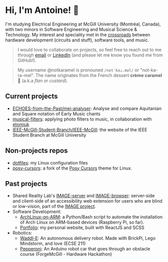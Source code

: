 # Hi, I'm Antoine! 👋 

I'm studying Electrical Engineering at McGill University (Montréal, Canada), with two minors in Software Engineering and Musical Science & Technology. My interest and speciality met in the [crossroads](https://youtu.be/kx5TWKPE5sU) between hardware development (circuits and stuff), software tools, and music.

> I would love to collaborate on projects, so feel free to reach out to me through [email](mailto:antoine.phan@mail.mcgill.ca) or [LinkedIn](https://www.linkedin.com/in/antoinephan/) (and please let me know you found me from GitHub!).

> My username @notkaramel is pronouned `/nɒtˈkɑɹ.məl/` or "not-ka-ra-mel". The name originates from the French dessert **crème caramel** 🍮 (a.k.a *flan* or *custard*).

## Current projects
- [ECHOES-from-the-Past/mei-analyser](https://github.com/ECHOES-from-the-Past/mei-analyser): Analyse and compare Aquitanian and Square notation of Early Music chants
- [musical-filters](https://github.com/notkaramel/musical-filters): applying photo filters to music, in collaboration with [etomiuk](https://github.com/etomiuk)
- [IEEE-McGill-Student-Branch/IEEE-McGill](https://github.com/IEEE-McGill-Student-Branch/IEEE-McGill): the website of the IEEE Student Branch at McGill University

## Non-projects repos
- [dotfiles](https://github.com/notkaramel/dotfiles): my Linux configuration files
- [posy-cursors](https://github.com/notkaramel/posy-cursors): a fork of the [Posy Cursors](https://youtu.be/YThelfB2fvg) theme for Linux. 

## Past projects
- Shared Reality Lab's [IMAGE-server](https://github.com/Shared-Reality-Lab/IMAGE-server) and [IMAGE-browser](https://github.com/Shared-Reality-Lab/IMAGE-browser): server-side and client-side of an accessibility web extension for users who are blind or low-vision, part of the [IMAGE project](https://image.a11y.mcgill.ca).
- Software Development:
    - [ArchLinux-on-ARM](https://github.com/notkaramel/ArchLinux-on-ARM): a Python/Bash script to automate the installation of Arch Linux on ARM-based devices (Raspberry Pi, so far).
    - [Portfolio](https://github.com/notkaramel/portfolio): my personal website, built with ReactJS and SCSS
- Robotics:
    - [Waddl-E](https://github.com/notkaramel/Waddl-E): An autonomous delivery robot. Made with BrickPi, Lego Mindstorm, and love (ECSE 211)
    - [Pepperoni](https://github.com/notkaramel/Pepperoni): An Arduino robot car that goes through an obstacle course (ForgeMcGill - Hardware Hackathon)